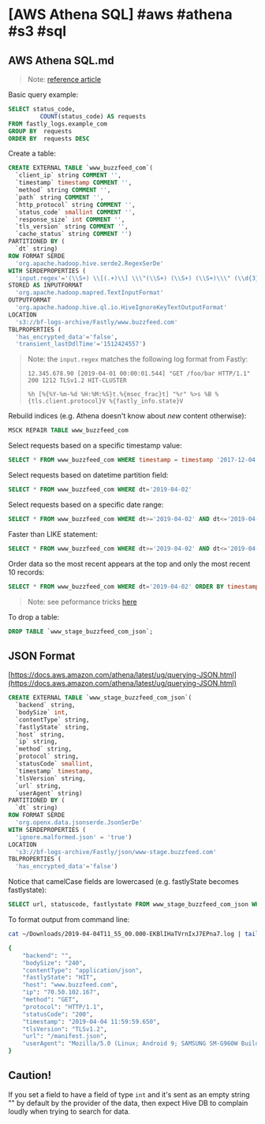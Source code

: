 # [AWS Athena SQL] #aws #athena #s3 #sql

## AWS Athena SQL.md

> Note: [reference article](https://medium.com/@samparkinson_/query-fastly-logs-using-amazon-athena-f262bc58d27c)

Basic query example:

```sql
SELECT status_code,
         COUNT(status_code) AS requests
FROM fastly_logs.example_com
GROUP BY  requests
ORDER BY  requests DESC
```

Create a table:

```sql
CREATE EXTERNAL TABLE `www_buzzfeed_com`(
  `client_ip` string COMMENT '', 
  `timestamp` timestamp COMMENT '', 
  `method` string COMMENT '', 
  `path` string COMMENT '', 
  `http_protocol` string COMMENT '', 
  `status_code` smallint COMMENT '', 
  `response_size` int COMMENT '', 
  `tls_version` string COMMENT '', 
  `cache_status` string COMMENT '')
PARTITIONED BY ( 
  `dt` string)
ROW FORMAT SERDE 
  'org.apache.hadoop.hive.serde2.RegexSerDe' 
WITH SERDEPROPERTIES ( 
  'input.regex'='(\\S+) \\[(.+)\\] \\\"(\\S+) (\\S+) (\\S+)\\\" (\\d{3}) (\\d+) (\\S+) (\\S+)$') 
STORED AS INPUTFORMAT 
  'org.apache.hadoop.mapred.TextInputFormat' 
OUTPUTFORMAT 
  'org.apache.hadoop.hive.ql.io.HiveIgnoreKeyTextOutputFormat'
LOCATION
  's3://bf-logs-archive/Fastly/www.buzzfeed.com'
TBLPROPERTIES (
  'has_encrypted_data'='false', 
  'transient_lastDdlTime'='1512424557')
```

> Note: the `input.regex` matches the following log format from Fastly:
>
> ```12.345.678.90 [2019-04-01 00:00:01.544] "GET /foo/bar HTTP/1.1" 200 1212 TLSv1.2 HIT-CLUSTER```
>
> ```%h [%{%Y-%m-%d %H:%M:%S}t.%{msec_frac}t] "%r" %>s %B %{tls.client.protocol}V %{fastly_info.state}V```

Rebuild indices (e.g. Athena doesn't know about _new_ content otherwise):


```sql
MSCK REPAIR TABLE www_buzzfeed_com
```

Select requests based on a specific timestamp value:

```sql
SELECT * FROM www_buzzfeed_com WHERE timestamp = timestamp '2017-12-04 21:50:01.646' AND cache_status LIKE 'HIT%'
```

Select requests based on datetime partition field:

```sql
SELECT * FROM www_buzzfeed_com WHERE dt='2019-04-02'
```

Select requests based on a specific date range:

```sql
SELECT * FROM www_buzzfeed_com WHERE dt>='2019-04-02' AND dt<='2019-04-03' AND cache_status LIKE 'MISS%'
```

Faster than LIKE statement:

```sql
SELECT * FROM www_buzzfeed_com WHERE dt>='2019-04-02' AND dt<='2019-04-03' AND regexp_like(cache_status, '^(MISS|PASS)')
```

Order data so the most recent appears at the top and only the most recent 10 records:

```sql
SELECT * FROM www_buzzfeed_com WHERE dt='2019-04-02' ORDER BY timestamp DESC limit 10
```

> Note: see peformance tricks [here](https://aws.amazon.com/blogs/big-data/top-10-performance-tuning-tips-for-amazon-athena/)

To drop a table:

```sql
DROP TABLE `www_stage_buzzfeed_com_json`;
```

## JSON Format

[https://docs.aws.amazon.com/athena/latest/ug/querying-JSON.html](https://docs.aws.amazon.com/athena/latest/ug/querying-JSON.html)

```sql
CREATE EXTERNAL TABLE `www_stage_buzzfeed_com_json`(
  `backend` string,
  `bodySize` int,
  `contentType` string,
  `fastlyState` string,
  `host` string,
  `ip` string,
  `method` string,
  `protocol` string,
  `statusCode` smallint,
  `timestamp` timestamp,
  `tlsVersion` string,
  `url` string,
  `userAgent` string)
PARTITIONED BY ( 
  `dt` string)
ROW FORMAT SERDE 
  'org.openx.data.jsonserde.JsonSerDe'
WITH SERDEPROPERTIES (
  'ignore.malformed.json' = 'true')
LOCATION
  's3://bf-logs-archive/Fastly/json/www-stage.buzzfeed.com'
TBLPROPERTIES (
  'has_encrypted_data'='false')
```

Notice that camelCase fields are lowercased (e.g. fastlyState becomes fastlystate):

```sql
SELECT url, statuscode, fastlystate FROM www_stage_buzzfeed_com_json WHERE dt='2019-04-04' AND backend = '' ORDER BY timestamp DESC LIMIT 10
```

To format output from command line:

```bash
cat ~/Downloads/2019-04-04T11_55_00.000-EKBlIHaTVrnIxJ7EPna7.log | tail -n 1 | python -m json.tool

{
    "backend": "",
    "bodySize": "240",
    "contentType": "application/json",
    "fastlyState": "HIT",
    "host": "www.buzzfeed.com",
    "ip": "70.50.102.167",
    "method": "GET",
    "protocol": "HTTP/1.1",
    "statusCode": "200",
    "timestamp": "2019-04-04 11:59:59.650",
    "tlsVersion": "TLSv1.2",
    "url": "/manifest.json",
    "userAgent": "Mozilla/5.0 (Linux; Android 9; SAMSUNG SM-G960W Build/PPR1.180610.011) AppleWebKit/537.36 (KHTML, like Gecko) SamsungBrowser/9.2 Chrome/67.0.3396.87 Mobile Safari/537.36"
}
```

## Caution!

If you set a field to have a field of type `int` and it's sent as an empty string "" by default by the provider of the data, then expect Hive DB to complain loudly when trying to search for data.

